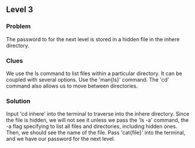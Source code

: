 ## Level 3

### Problem

The password to for the next level is stored in a hidden file in the inhere directory.

### Clues 

We use the ls command to list files within a particular directory. It can be coupled with several options.
Use the 'man{ls}' command. The 'cd' command also allows us to move between directories.

### Solution

Input 'cd inhere' into the terminal to traverse into the inhere directory. Since the file is hidden, we will
not see it unless we pass the 'ls -a' command, the -a flag specifying to list all files and directories, 
including hidden ones. Then, we should see the name of the file. Pass 'cat{file}' into the terminal, and we
have our password for the next level.